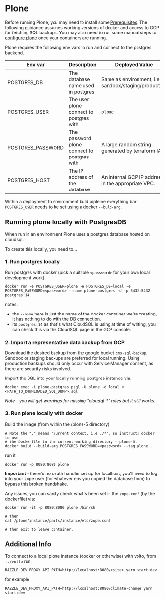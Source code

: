 # Plone

Before running Plone, you may need to install some [Prerequisites](./plone.md#1-pre-requisites). 
The following guidance assumes working versions of docker and access to GCP for fetching SQL backups.
You may also need to run some manual steps to [configure plone](./plone.md#configure-plone) once your containers are running.

Plone requires the following env vars to run and connect to the postgres backend.

| Env var | Description | Deployed Value |
| --- | ---- | --- |
| POSTGRES_DB | The database name used in postgres | Same as environment, i.e sandbox/staging/production |
| POSTGRES_USER | The user plone connect to postgres with | `plone`|
| POSTGRES_PASSWORD | The password plone connect to postgres with | A large random string generated by terraform IAC |
| POSTGRES_HOST | The IP address of the database | An internal GCP IP address in the appropriate VPC. |

Within a deployment to environment buld pipleine everything bar `POSTGRES_USER` needs to be set using a docker `--buld-arg`.

## Running plone locally with PostgresDB

When run in an environment Plone uses a postgres database hosted on cloudsql.

To create this locally, you need to...

### 1. Run postgres locally

Run postgres with docker (pick a suitable `<password>` for your own local development work).

```
docker run -e POSTGRES_USER=plone -e POSTGRES_DB=local -e POSTGRES_PASSWORD=<password> --name plone-postgres -d -p 5432:5432 postgres:14
```

notes:
- the `--name` here is just the name of the docker container we're creating, it has nothing to do with the DB connection.
- its `postgres:14` as that's what CloudSQL is using at time of writing, you can check this via the CloudSQL page in the GCP console.


### 2. Import a representative data backup from GCP

Download the desired backup from the google bucket `cms-sql-backup`. Sandbox or staging backups are preferred for local running. Using production backups should only occur with Service Manager consent, as there are security risks involved.

Import the SQL into your locally running postgres instance via:

```
docker exec -i plone-postgres psql -U plone -d local < <PATH_TO_DOWNLOADED_SQL_DUMP>.sql
```

_Note - you will get warnings for missing "cloudql-*" roles but it still works._

### 3. Run plone locally with docker

Build the image (from within the /plone-5 directory).

```
# Note the "." means "current context, i.e ./*", so instructs docker to use
# the Dockerfile in the current working directory - plone-5.
docker build --build-arg POSTGRES_PASSWORD=<password> --tag plone .  
```

run it

```
docker run -p 8080:8080 plone
```

**Important** - there's no oauth handler set up for localhost, you'll need to log into your zope user (for whatever env you copied the database from) to bypass this broken handshake.

Any issues, you can sanity check what's been set in the `zope.conf` (by the dockerfile) via:

```
docker run -it -p 8080:8080 plone /bin/sh

# then
cat /plone/instance/parts/instance/etc/zope.conf

# then exit to leave container.
```


## Additional Info

To connect to a local plone instance (docker or otherwise) with volto, from `../volto` run:

```
RAZZLE_DEV_PROXY_API_PATH=http://localhost:8080/<site> yarn start:dev
```

for example

```
RAZZLE_DEV_PROXY_API_PATH=http://localhost:8080/climate-change yarn start:dev
```
